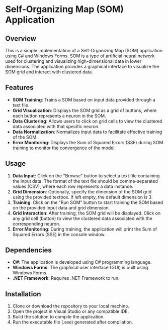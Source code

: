 # Self-Organizing Map (SOM) Application

## Overview
This is a simple implementation of a Self-Organizing Map (SOM) application using C# and Windows Forms. SOM is a type of artificial neural network used for clustering and visualizing high-dimensional data in lower dimensions. The application provides a graphical interface to visualize the SOM grid and interact with clustered data.

## Features
- **SOM Training**: Trains a SOM based on input data provided through a text file.
- **Grid Visualization**: Displays the SOM grid as a grid of buttons, where each button represents a neuron in the SOM.
- **Data Clustering**: Allows users to click on grid cells to view the clustered data associated with that specific neuron.
- **Data Normalization**: Normalizes input data to facilitate effective training of the SOM.
- **Error Monitoring**: Displays the Sum of Squared Errors (SSE) during SOM training to monitor the convergence of the model.

## Usage
1. **Data Input**: Click on the "Browse" button to select a text file containing the input data. The format of the text file should be comma-separated values (CSV), where each row represents a data instance.
2. **Grid Dimension**: Optionally, specify the dimension of the SOM grid using the provided textbox. If left empty, the default dimension is 3.
3. **Training**: Click on the "Run SOM" button to start training the SOM based on the provided input data and grid dimension.
4. **Grid Interaction**: After training, the SOM grid will be displayed. Click on any grid cell (button) to view the clustered data associated with the corresponding neuron.
5. **Error Monitoring**: During training, the application will print the Sum of Squared Errors (SSE) in the console window.

## Dependencies
- **C#**: The application is developed using C# programming language.
- **Windows Forms**: The graphical user interface (GUI) is built using Windows Forms.
- **.NET Framework**: Requires .NET Framework to run.

## Installation
1. Clone or download the repository to your local machine.
2. Open the project in Visual Studio or any compatible IDE.
3. Build the solution to compile the application.
4. Run the executable file (.exe) generated after compilation.


